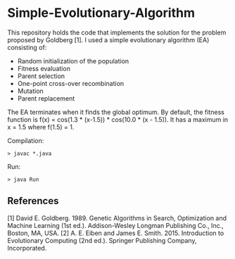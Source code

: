 # Simple-Evolutionary-Algorithm

This repository holds the code that implements the solution for the problem proposed by Goldberg [1]. I used a simple evolutionary algorithm (EA) consisting of:

 - Random initialization of the population
 - Fitness evaluation
 - Parent selection
 - One-point cross-over recombination
 - Mutation
 - Parent replacement
 
 The EA terminates when it finds the global optimum. By default, the fitness function is f(x) = cos(1.3 * (x-1.5)) * cos(10.0 * (x - 1.5)). It has a maximum in x = 1.5 where  f(1.5) = 1.

 Compilation:

    > javac *.java

Run:

    > java Run


## References

[1] David E. Goldberg. 1989. Genetic Algorithms in Search, Optimization and Machine Learning (1st ed.). Addison-Wesley Longman Publishing Co., Inc., Boston, MA, USA.
[2] A. E. Eiben and James E. Smith. 2015. Introduction to Evolutionary Computing (2nd ed.). Springer Publishing Company, Incorporated. 
